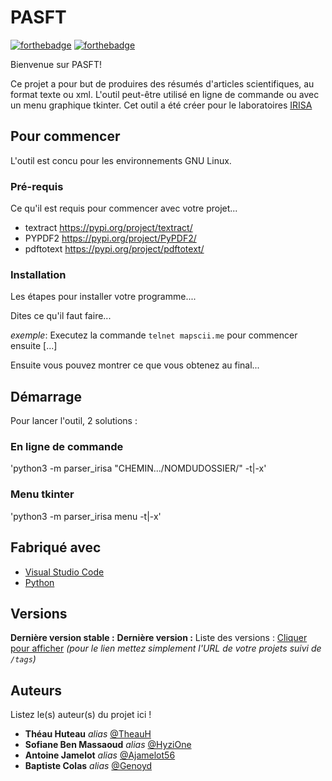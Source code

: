 # PASFT

[![forthebadge](http://forthebadge.com/images/badges/built-with-love.svg)](http://forthebadge.com)  [![forthebadge](http://forthebadge.com/images/badges/powered-by-electricity.svg)](http://forthebadge.com)

Bienvenue sur PASFT!

Ce projet a pour but de produires des résumés d'articles scientifiques, au format texte ou xml. L'outil peut-être utilisé en ligne de commande ou avec un menu graphique tkinter. Cet outil a été créer pour le laboratoires [IRISA](http://www.irisa.fr)

## Pour commencer

L'outil est concu pour les environnements GNU Linux.

### Pré-requis

Ce qu'il est requis pour commencer avec votre projet...

- textract https://pypi.org/project/textract/
- PYPDF2 https://pypi.org/project/PyPDF2/
- pdftotext https://pypi.org/project/pdftotext/

### Installation

Les étapes pour installer votre programme....

Dites ce qu'il faut faire...

_exemple_: Executez la commande ``telnet mapscii.me`` pour commencer ensuite [...]


Ensuite vous pouvez montrer ce que vous obtenez au final...

## Démarrage

Pour lancer l'outil, 2 solutions : 

### En ligne de commande 

'python3 -m parser_irisa "CHEMIN.../NOMDUDOSSIER/" -t|-x'

### Menu tkinter 

'python3 -m parser_irisa menu -t|-x'

## Fabriqué avec

* [Visual Studio Code](https://code.visualstudio.com)
* [Python](https://www.python.org)

## Versions


**Dernière version stable :**
**Dernière version :** 
Liste des versions : [Cliquer pour afficher](https://github.com/your/project-name/tags)
_(pour le lien mettez simplement l'URL de votre projets suivi de ``/tags``)_

## Auteurs
Listez le(s) auteur(s) du projet ici !
* **Théau Huteau** _alias_ [@TheauH](https://github.com/TheauH)
* **Sofiane Ben Massaoud** _alias_ [@HyziOne](https://github.com/HyziOne)
* **Antoine Jamelot** _alias_ [@Ajamelot56](https://github.com/Ajamelot56)
* **Baptiste Colas** _alias_ [@Genoyd](https://github.com/Genoyd)
